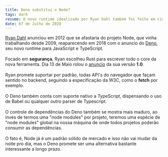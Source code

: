 ```yaml
---
title: Deno substitui o Node?
tags: dark
resume: O novo runtime idealizado por Ryan Dahl também foi feito em cima da engine V8, prometendo foco total em segurança
date: 07 de Julho de 2020
---
```


<a href='https://en.wikipedia.org/wiki/Ryan_Dahl'>Ryan Dahl</a> anunciou em 2012 que se afastaria do projeto Node, que vinha trabalhando desde 2009,
reaparecendo em 2018 com o anuncio do <a href='https://deno.land/' target='_blank'>Deno</a>,
seu novo runtime para JavaScript e TypeScript.
<br><br>
Focado em __segurança__, Ryan escolheu Rust para escrever todo o core da nova ferramenta. Dia 13 de Maio rolou o <a href='https://deno.land/v1' target='_blank'>anuncio</a> da sua versão __1.0__.
<br><br>
Ryan promete suportar por padrão, todas API's do navegador que façam sentido no backend, seguindo a especificação da W3C, como o __fetch__ por exemplo.
<br><br>
O Deno também conta com suporte nativo a TypeScript, dispensando o uso de Babel ou qualquer outro parser de Typescript.
<br><br>
O controle de dependências do Deno também se mostra mais maduro, ao inves de termos uma "node modules" por projeto, teremos uma espécie de "node modules" global na nossa máquina de onde todos projetos poderão consumir as dependências.
<br><br>
O fato é, Node já é um padrão sólido de mercado e isso não vai mudar da noite pro dia, mas o Deno promete ser uma alternativa bastante interessante a longo prazo.

